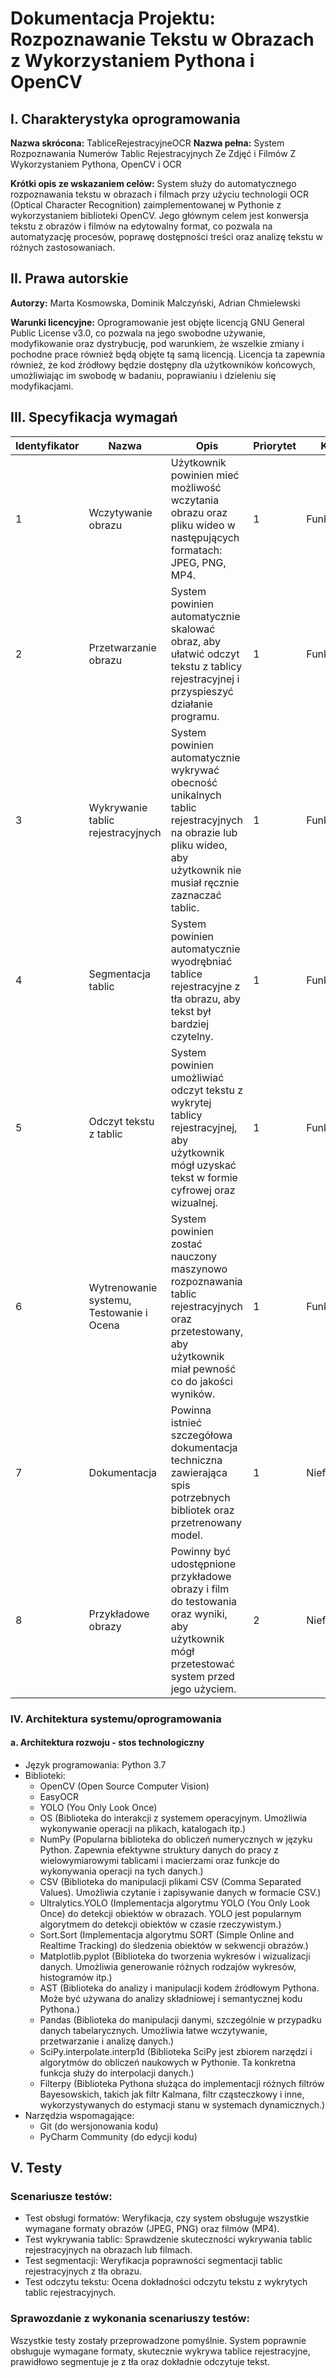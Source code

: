 # Dokumentacja Projektu: Rozpoznawanie Tekstu w Obrazach z Wykorzystaniem Pythona i OpenCV
 
## I. Charakterystyka oprogramowania
**Nazwa skrócona:** TabliceRejestracyjneOCR
**Nazwa pełna:** System Rozpoznawania Numerów Tablic Rejestracyjnych Ze Zdjęć i Filmów Z Wykorzystaniem Pythona, OpenCV i OCR
 
**Krótki opis ze wskazaniem celów:**
System służy do automatycznego rozpoznawania tekstu w obrazach i filmach przy użyciu technologii OCR (Optical Character Recognition) zaimplementowanej w Pythonie z wykorzystaniem biblioteki OpenCV. Jego głównym celem jest konwersja tekstu z obrazów i filmów na edytowalny format, co pozwala na automatyzację procesów, poprawę dostępności treści oraz analizę tekstu w różnych zastosowaniach.
 
## II. Prawa autorskie 
**Autorzy:** Marta Kosmowska, Dominik Malczyński, Adrian Chmielewski


**Warunki licencyjne:**
Oprogramowanie jest objęte licencją GNU General Public License v3.0, co pozwala na jego swobodne używanie, modyfikowanie oraz dystrybucję, pod warunkiem, że wszelkie zmiany i pochodne prace również będą objęte tą samą licencją. Licencja ta zapewnia również, że kod źródłowy będzie dostępny dla użytkowników końcowych, umożliwiając im swobodę w badaniu, poprawianiu i dzieleniu się modyfikacjami.
 
## III. Specyfikacja wymagań
 
| Identyfikator | Nazwa                      | Opis                                                                                                     | Priorytet | Kategoria       |
|---------------|----------------------------|----------------------------------------------------------------------------------------------------------|-----------|-----------------|
| 1             | Wczytywanie obrazu         | Użytkownik powinien mieć możliwość wczytania obrazu oraz pliku wideo w następujących formatach: JPEG, PNG, MP4.| 1         | Funkcjonalne    |
| 2             | Przetwarzanie obrazu       | System powinien automatycznie skalować obraz, aby ułatwić odczyt tekstu z tablicy rejestracyjnej i przyspieszyć działanie programu. | 1         | Funkcjonalne    |
| 3             | Wykrywanie tablic rejestracyjnych | System powinien automatycznie wykrywać obecność unikalnych tablic rejestracyjnych na obrazie lub pliku wideo, aby użytkownik nie musiał ręcznie zaznaczać tablic. | 1         | Funkcjonalne    |
| 4             | Segmentacja tablic         | System powinien automatycznie wyodrębniać tablice rejestracyjne z tła obrazu, aby tekst był bardziej czytelny. | 1         | Funkcjonalne    |
| 5             | Odczyt tekstu z tablic     | System powinien umożliwiać odczyt tekstu z wykrytej tablicy rejestracyjnej, aby użytkownik mógł uzyskać tekst w formie cyfrowej oraz wizualnej. | 1         | Funkcjonalne    |
| 6            | Wytrenowanie systemu, Testowanie i Ocena         | System powinien zostać nauczony maszynowo rozpoznawania tablic rejestracyjnych oraz przetestowany, aby użytkownik miał pewność co do jakości wyników. | 1         | Funkcjonalne |
| 7            | Dokumentacja               | Powinna istnieć szczegółowa dokumentacja techniczna zawierająca spis potrzebnych bibliotek oraz przetrenowany model. | 1         | Niefunkcjonalne |
| 8            | Przykładowe obrazy         | Powinny być udostępnione przykładowe obrazy i film do testowania oraz wyniki, aby użytkownik mógł przetestować system przed jego użyciem. | 2         | Niefunkcjonalne |
 
### IV. Architektura systemu/oprogramowania
 
#### a. Architektura rozwoju - stos technologiczny
- Język programowania: Python 3.7
- Biblioteki:
  - OpenCV (Open Source Computer Vision)
  - EasyOCR
  - YOLO (You Only Look Once)
  - OS (Biblioteka do interakcji z systemem operacyjnym. Umożliwia wykonywanie operacji na plikach, katalogach itp.)
  - NumPy (Popularna biblioteka do obliczeń numerycznych w języku Python. Zapewnia efektywne struktury danych do pracy z wielowymiarowymi tablicami i macierzami oraz funkcje do wykonywania operacji na tych danych.)
  - CSV (Biblioteka do manipulacji plikami CSV (Comma Separated Values). Umożliwia czytanie i zapisywanie danych w formacie CSV.)
  - Ultralytics.YOLO (Implementacja algorytmu YOLO (You Only Look Once) do detekcji obiektów w obrazach. YOLO jest popularnym algorytmem do detekcji obiektów w czasie rzeczywistym.)
  - Sort.Sort (Implementacja algorytmu SORT (Simple Online and Realtime Tracking) do śledzenia obiektów w sekwencji obrazów.)
  - Matplotlib.pyplot (Biblioteka do tworzenia wykresów i wizualizacji danych. Umożliwia generowanie różnych rodzajów wykresów, histogramów itp.)
  - AST (Biblioteka do analizy i manipulacji kodem źródłowym Pythona. Może być używana do analizy składniowej i semantycznej kodu Pythona.)
  - Pandas (Biblioteka do manipulacji danymi, szczególnie w przypadku danych tabelarycznych. Umożliwia łatwe wczytywanie, przetwarzanie i analizę danych.)
  - SciPy.interpolate.interp1d (Biblioteka SciPy jest zbiorem narzędzi i algorytmów do obliczeń naukowych w Pythonie. Ta konkretna funkcja służy do interpolacji danych.)
  - Filterpy (Biblioteka Pythona służąca do implementacji różnych filtrów Bayesowskich, takich jak filtr Kalmana, filtr cząsteczkowy i inne, wykorzystywanych do estymacji stanu w systemach dynamicznych.)
- Narzędzia wspomagające:
  - Git (do wersjonowania kodu)
  - PyCharm Community (do edycji kodu)
 
## V. Testy
 
### Scenariusze testów:
- Test obsługi formatów: Weryfikacja, czy system obsługuje wszystkie wymagane formaty obrazów (JPEG, PNG) oraz filmów (MP4).
- Test wykrywania tablic: Sprawdzenie skuteczności wykrywania tablic rejestracyjnych na obrazach lub filmach.
- Test segmentacji: Weryfikacja poprawności segmentacji tablic rejestracyjnych z tła obrazu.
- Test odczytu tekstu: Ocena dokładności odczytu tekstu z wykrytych tablic rejestracyjnych.
 
### Sprawozdanie z wykonania scenariuszy testów:
Wszystkie testy zostały przeprowadzone pomyślnie. System poprawnie obsługuje wymagane formaty, skutecznie wykrywa tablice rejestracyjne, prawidłowo segmentuje je z tła oraz dokładnie odczytuje tekst.
